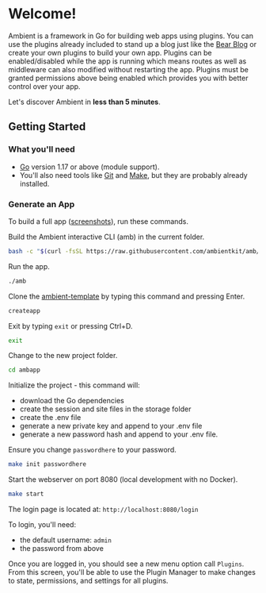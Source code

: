 # Welcome!

Ambient is a framework in Go for building web apps using plugins. You can use the plugins already included to stand up a blog just like the [Bear Blog](https://bearblog.dev/) or create your own plugins to build your own app. Plugins can be enabled/disabled while the app is running which means routes as well as middleware can also modified without restarting the app. Plugins must be granted permissions above being enabled which provides you with better control over your app.

Let's discover Ambient in **less than 5 minutes**.

## Getting Started

### What you'll need

- [Go](https://go.dev/doc/install) version 1.17 or above (module support).
- You'll also need tools like [Git](https://git-scm.com/) and [Make](https://www.gnu.org/software/make/manual/make.html), but they are probably already installed.

### Generate an App

To build a full app ([screenshots](/docs/introduction/screenshots)), run these commands.

Build the Ambient interactive CLI (amb) in the current folder.

```bash
bash -c "$(curl -fsSL https://raw.githubusercontent.com/ambientkit/amb/main/bash/install.sh)"
```

Run the app.

```bash
./amb
```

Clone the [ambient-template](https://github.com/ambientkit/ambient-template) by typing this command and pressing Enter.

```bash
createapp
```

Exit by typing `exit` or pressing Ctrl+D.

```bash
exit
```

Change to the new project folder.

```bash
cd ambapp
```

Initialize the project - this command will:
- download the Go dependencies
- create the session and site files in the storage folder
- create the .env file
- generate a new private key and append to your .env file
- generate a new password hash and append to your .env file.

Ensure you change `passwordhere` to your password.

```bash
make init passwordhere
```

Start the webserver on port 8080 (local development with no Docker).

```bash
make start
```

The login page is located at: `http://localhost:8080/login`

To login, you'll need:

- the default username: `admin`
- the password from above

Once you are logged in, you should see a new menu option call `Plugins`. From this screen, you'll be able to use the Plugin Manager to make changes to state, permissions, and settings for all plugins.